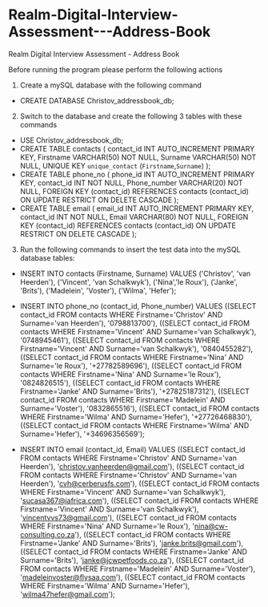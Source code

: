 # Realm-Digital-Interview-Assessment---Address-Book
Realm Digital Interview Assessment - Address Book

Before running the program please perform the following actions

1. Create a mySQL database with the following command
  - CREATE DATABASE Christov_addressbook_db;
  
2. Switch to the database and create the following 3 tables with these commands
  - USE Christov_addressbook_db;
  - CREATE TABLE contacts (
    contact_id INT AUTO_INCREMENT PRIMARY KEY, 
    Firstname VARCHAR(50) NOT NULL, 
    Surname VARCHAR(50) NOT NULL,
    UNIQUE KEY `unique_contact` (`Firstname`,`Surname`)
    );
  - CREATE TABLE phone_no (
    phone_id INT AUTO_INCREMENT PRIMARY KEY, 
    contact_id INT NOT NULL, 
    Phone_number VARCHAR(20) NOT NULL,
    FOREIGN KEY (contact_id)
    REFERENCES contacts (contact_id)
    ON UPDATE RESTRICT ON DELETE CASCADE
    );
  - CREATE TABLE email (
    email_id INT AUTO_INCREMENT PRIMARY KEY, 
    contact_id INT NOT NULL, 
    Email VARCHAR(80) NOT NULL,
    FOREIGN KEY (contact_id)
    REFERENCES contacts (contact_id)
    ON UPDATE RESTRICT ON DELETE CASCADE
    );
    
3. Run the following commands to insert the test data into the mySQL database tables:
  - INSERT INTO contacts (Firstname, Surname)
    VALUES 
    ('Christov', 'van Heerden'),
    ('Vincent', 'van Schalkwyk'),
    ('Nina','le Roux'),
    ('Janke', 'Brits'),
    ('Madelein', 'Voster'),
    ('Wilma', 'Hefer');
    
  - INSERT INTO phone_no (contact_id, Phone_number)
    VALUES
    ((SELECT contact_id FROM contacts WHERE Firstname='Christov' AND Surname='van Heerden'), '0798813700'),
    ((SELECT contact_id FROM contacts WHERE Firstname='Vincent' AND Surname='van Schalkwyk'), '0748945461'),
    ((SELECT contact_id FROM contacts WHERE Firstname='Vincent' AND Surname='van Schalkwyk'), '0840455282'),
    ((SELECT contact_id FROM contacts WHERE Firstname='Nina' AND Surname='le Roux'), '+27782589696'),
    ((SELECT contact_id FROM contacts WHERE Firstname='Nina' AND Surname='le Roux'), '0824826515'),
    ((SELECT contact_id FROM contacts WHERE Firstname='Janke' AND Surname='Brits'), '+27825187312'),
    ((SELECT contact_id FROM contacts WHERE Firstname='Madelein' AND Surname='Voster'), '0832865516'),
    ((SELECT contact_id FROM contacts WHERE Firstname='Wilma' AND Surname='Hefer'), '+27726468830'),
    ((SELECT contact_id FROM contacts WHERE Firstname='Wilma' AND Surname='Hefer'), '+34696356569');
    
  - INSERT INTO email (contact_id, Email)
    VALUES
    ((SELECT contact_id FROM contacts WHERE Firstname='Christov' AND Surname='van Heerden'), 'christov.vanheerden@gmail.com'),
    ((SELECT contact_id FROM contacts WHERE Firstname='Christov' AND Surname='van Heerden'), 'cvh@cerberusfs.com'),
    ((SELECT contact_id FROM contacts WHERE Firstname='Vincent' AND Surname='van Schalkwyk'), 'sucasa367@iafrica.com'),
    ((SELECT contact_id FROM contacts WHERE Firstname='Vincent' AND Surname='van Schalkwyk'), 'vincentvvs73@gmail.com'),
    ((SELECT contact_id FROM contacts WHERE Firstname='Nina' AND Surname='le Roux'), 'nina@cw-consulting.co.za'),
    ((SELECT contact_id FROM contacts WHERE Firstname='Janke' AND Surname='Brits'), 'janke.brits@gmail.com'),
    ((SELECT contact_id FROM contacts WHERE Firstname='Janke' AND Surname='Brits'), 'janke@jcwpetfoods.co.za'),
    ((SELECT contact_id FROM contacts WHERE Firstname='Madelein' AND Surname='Voster'), 'madeleinvoster@flysaa.com'),
    ((SELECT contact_id FROM contacts WHERE Firstname='Wilma' AND Surname='Hefer'), 'wilma47hefer@gmail.com');
    

